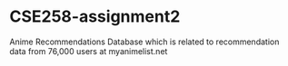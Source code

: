 # CSE258-assignment2
Anime Recommendations Database which is related to recommendation data from 76,000 users at myanimelist.net
